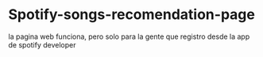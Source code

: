# Spotify-songs-recomendation-page
la pagina web funciona, pero solo para la gente que registro desde la app de spotify developer
